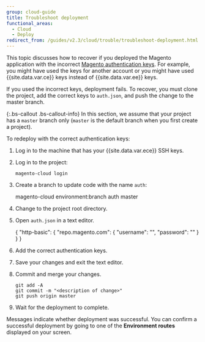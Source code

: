 ```yaml
---
group: cloud-guide
title: Troubleshoot deployment
functional_areas:
  - Cloud
  - Deploy
redirect_from: /guides/v2.3/cloud/trouble/troubleshoot-deployment.html
---
```


This topic discusses how to recover if you deployed the Magento application with the incorrect [Magento authentication keys]({{page.baseurl}}/install/getting-started/magento-authentication-keys.html). For example, you might have used the keys for another account or you might have used {{site.data.var.ce}} keys instead of {{site.data.var.ee}} keys.

If you used the incorrect keys, deployment fails. To recover, you must clone the project, add the correct keys to `auth.json`, and push the change to the master branch.

{:.bs-callout .bs-callout-info}
In this section, we assume that your project has a `master` branch only (`master` is the default branch when you first create a project).

To redeploy with the correct authentication keys:

1. Log in to the machine that has your {{site.data.var.ece}} SSH keys.
2. Log in to the project:

   ```
   magento-cloud login
   ```

3. Create a branch to update code with the name `auth`:

     magento-cloud environment:branch auth master

4. Change to the project root directory.
5. Open `auth.json` in a text editor.

   {
      "http-basic": {
         "repo.magento.com": {
            "username": "<your public key>",
            "password": "<your private key>"
         }
      }
   }

6. Add the correct authentication keys.
7. Save your changes and exit the text editor.
8. Commit and merge your changes.

   ```
   git add -A
   git commit -m "<description of change>"
   git push origin master
   ```

9. Wait for the deployment to complete.

Messages indicate whether deployment was successful. You can confirm a successful deployment by going to one of the **Environment routes** displayed on your screen.

